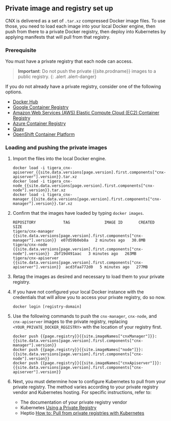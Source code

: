 ## Private image and registry set up

CNX is delivered as a set of `.tar.xz` compressed Docker image files.  To use
those, you need to load each image into your local Docker engine, then push
from there to a private Docker registry, then deploy into Kubernetes by
applying manifests that will pull from that registry.

### Prerequisite

You must have a private registry that each node can access.

> **Important**: Do not push the private {{site.prodname}} images to a public registry.
{: .alert .alert-danger}

If you do not already have a private registry, consider one of the following options.
- [Docker Hub](https://hub.docker.com/)
- [Google Container Registry](https://cloud.google.com/container-registry/)
- [Amazon Web Services (AWS) Elastic Compute Cloud (EC2) Container Registry](https://aws.amazon.com/ecr/pricing/)
- [Azure Container Registry](https://azure.microsoft.com/en-us/services/container-registry/)
- [Quay](https://quay.io/repository/)
- [OpenShift Container Platform](https://access.redhat.com/documentation/en-us/openshift_container_platform/3.6/html-single/installation_and_configuration/#system-requirements)


### Loading and pushing the private images


1. Import the files into the local Docker engine.

   ```
   docker load -i tigera_cnx-apiserver_{{site.data.versions[page.version].first.components["cnx-apiserver"].version}}.tar.xz
   docker load -i tigera_cnx-node_{{site.data.versions[page.version].first.components["cnx-node"].version}}.tar.xz
   docker load -i tigera_cnx-manager_{{site.data.versions[page.version].first.components["cnx-manager"].version}}.tar.xz
   ```

1. Confirm that the images have loaded by typing `docker images`.

   ```
   REPOSITORY            TAG               IMAGE ID       CREATED         SIZE
   tigera/cnx-manager    {{site.data.versions[page.version].first.components["cnx-manager"].version}}  e07d59b0eb8a   2 minutes ago   30.8MB
   tigera/cnx-node       {{site.data.versions[page.version].first.components["cnx-node"].version}}  2bf19d491aac   3 minutes ago   263MB
   tigera/cnx-apiserver  {{site.data.versions[page.version].first.components["cnx-apiserver"].version}}  acd3faa772d0   5 minutes ago   277MB
   ```

1. Retag the images as desired and necessary to load them to your private registry.

1. If you have not configured your local Docker instance with the credentials that will
   allow you to access your private registry, do so now.

   ```
   docker login [registry-domain]
   ```

1. Use the following commands to push the `cnx-manager`, `cnx-node`, and `cnx-apiserver`
   images to the private registry, replacing `<YOUR_PRIVATE_DOCKER_REGISTRY>` with the
   location of your registry first.

   ```
   docker push {{page.registry}}{{site.imageNames["cnxManager"]}}:{{site.data.versions[page.version].first.components["cnx-manager"].version}}
   docker push {{page.registry}}{{site.imageNames["node"]}}:{{site.data.versions[page.version].first.components["cnx-node"].version}}
   docker push {{page.registry}}{{site.imageNames["cnxApiserver"]}}:{{site.data.versions[page.version].first.components["cnx-apiserver"].version}}
   ```

1. Next, you must determine how to configure Kubernetes to pull from your private registry. The method varies according to your private registry vendor and Kubernetes hosting. For specific instructions, refer to:
   - The documentation of your private registry vendor
   - Kubernetes [Using a Private Registry](https://kubernetes.io/docs/concepts/containers/images/#using-a-private-registry)
   - Heptio [How to: Pull from private registries with Kubernetes](http://docs.heptio.com/content/private-registries.html)
